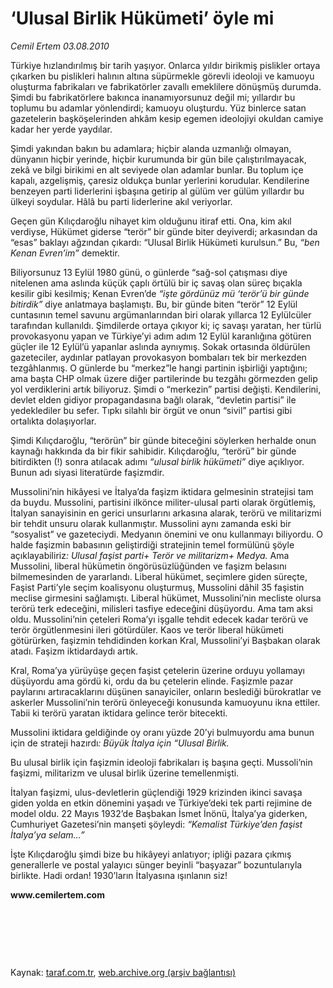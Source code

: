 # ‘Ulusal Birlik Hükümeti’ öyle mi

*Cemil Ertem 03.08.2010*

<div class="yazi"><p>Türkiye hızlandırılmış bir tarih yaşıyor. Onlarca yıldır birikmiş pislikler ortaya çıkarken bu pislikleri halının altına süpürmekle görevli ideoloji ve kamuoyu oluşturma fabrikaları ve fabrikatörler zavallı emeklilere dönüşmüş durumda. Şimdi bu fabrikatörlere bakınca inanamıyorsunuz değil mi; yıllardır bu toplumu bu adamlar yönlendirdi; kamuoyu oluşturdu. Yüz binlerce satan gazetelerin başköşelerinden ahkâm kesip egemen ideolojiyi okuldan camiye kadar her yerde yaydılar. </p>
<p>Şimdi yakından bakın bu adamlara; hiçbir alanda uzmanlığı olmayan, dünyanın hiçbir yerinde, hiçbir kurumunda bir gün bile çalıştırılmayacak, zekâ ve bilgi birikimi en alt seviyede olan adamlar bunlar. Bu toplum içe kapalı, azgelişmiş, çaresiz oldukça bunlar yerlerini korudular. Kendilerine benzeyen parti liderlerini işbaşına getirip al gülüm ver gülüm yıllardır bu ülkeyi soydular. Hâlâ bu parti liderlerine akıl veriyorlar. </p>
<p>Geçen gün Kılıçdaroğlu nihayet kim olduğunu itiraf etti. Ona, kim akıl verdiyse, Hükümet giderse “terör” bir günde biter deyiverdi; arkasından da “esas” baklayı ağzından çıkardı: “Ulusal Birlik Hükümeti kurulsun.” Bu, <i>“ben Kenan Evren’im”</i> demektir. </p>
<p>Biliyorsunuz 13 Eylül 1980 günü, o günlerde “sağ-sol çatışması diye nitelenen ama aslında küçük çaplı örtülü bir iç savaş olan süreç bıçakla kesilir gibi kesilmiş; Kenan Evren’de <i>“işte gördünüz mü ‘terör’ü bir günde bitirdik”</i> diye anlatmaya başlamıştı. Bu, bir günde biten “terör” 12 Eylül cuntasının temel savunu argümanlarından biri olarak yıllarca 12 Eylülcüler tarafından kullanıldı. Şimdilerde ortaya çıkıyor ki; iç savaşı yaratan, her türlü provokasyonu yapan ve Türkiye’yi adım adım 12 Eylül karanlığına götüren güçler ile 12 Eylül’ü yapanlar aslında aynıymış. Sokak ortasında öldürülen gazeteciler, aydınlar patlayan provokasyon bombaları tek bir merkezden tezgâhlanmış. O günlerde bu “merkez”le hangi partinin işbirliği yaptığını; ama başta CHP olmak üzere diğer partilerinde bu tezgâhı görmezden gelip yol verdiklerini artık biliyoruz. Şimdi o “merkezin” partisi değişti. Kendilerini, devlet elden gidiyor propagandasına bağlı olarak, “devletin partisi” ile yedeklediler bu sefer. Tıpkı silahlı bir örgüt ve onun “sivil” partisi gibi ortalıkta dolaşıyorlar. </p>
<p>Şimdi Kılıçdaroğlu, “terörün” bir günde biteceğini söylerken herhalde onun kaynağı hakkında da bir fikir sahibidir. Kılıçdaroğlu, “terörü” bir günde bitirdikten (!) sonra atılacak adımı <i>“ulusal birlik hükümeti”</i> diye açıklıyor. Bunun adı siyasi literatürde faşizmdir.</p>
<p>Mussolini’nin hikâyesi ve İtalya’da faşizm iktidara gelmesinin stratejisi tam da buydu. Mussolini, partisini ilkönce militer-ulusal parti olarak örgütlemiş, İtalyan sanayisinin en gerici unsurlarını arkasına alarak, terörü ve militarizmi bir tehdit unsuru olarak kullanmıştır. Mussolini aynı zamanda eski bir “sosyalist” ve gazeteciydi. Medyanın önemini ve onu kullanmayı biliyordu. O halde faşizmin babasının geliştirdiği stratejinin temel formülünü şöyle açıklayabiliriz<i>: Ulusal faşist parti+ Terör ve militarizm+ Medya.</i> Ama Mussolini, liberal hükümetin öngörüsüzlüğünden ve faşizm belasını bilmemesinden de yararlandı. Liberal hükümet, seçimlere giden süreçte, Faşist Parti’yle seçim koalisyonu oluşturmuş, Mussolini dâhil 35 faşistin meclise girmesini sağlamıştı. Liberal hükümet, Mussolini’nin mecliste olursa terörü terk edeceğini, milisleri tasfiye edeceğini düşüyordu. Ama tam aksi oldu. Mussolini’nin çeteleri Roma’yı işgalle tehdit edecek kadar terörü ve terör örgütlenmesini ileri götürdüler. Kaos ve terör liberal hükümeti götürürken, faşizmin tehdidinden korkan Kral, Mussolini’yi Başbakan olarak atadı. Faşizm iktidardaydı artık. </p>
<p>Kral, Roma’ya yürüyüşe geçen faşist çetelerin üzerine orduyu yollamayı düşüyordu ama gördü ki, ordu da bu çetelerin elinde. Faşizmle pazar paylarını artıracaklarını düşünen sanayiciler, onların beslediği bürokratlar ve askerler Mussolini’nin terörü önleyeceği konusunda kamuoyunu ikna ettiler. Tabii ki terörü yaratan iktidara gelince terör bitecekti.</p>
<p>Mussolini iktidara geldiğinde oy oranı yüzde 20’yi bulmuyordu ama bunun için de strateji hazırdı<i>: Büyük İtalya için “Ulusal Birlik.</i> </p>
<p>Bu ulusal birlik için faşizmin ideoloji fabrikaları iş başına geçti. Mussoli’nin faşizmi, militarizm ve ulusal birlik üzerine temellenmişti. </p>
<p>İtalyan faşizmi, ulus-devletlerin güçlendiği 1929 krizinden ikinci savaşa giden yolda en etkin dönemini yaşadı ve Türkiye’deki tek parti rejimine de model oldu. 22 Mayıs 1932’de Başbakan İsmet İnönü, İtalya’ya giderken, Cumhuriyet Gazetesi’nin manşeti şöyleydi: <i>“Kemalist Türkiye’den faşist İtalya’ya selam…”</i></p>
<p>İşte Kılıçdaroğlu şimdi bize bu hikâyeyi anlatıyor; ipliği pazara çıkmış generallerle ve postal yalayıcı sünger beyinli “başyazar” bozuntularıyla birlikte. Hadi ordan! 1930’ların İtalyasına ışınlanın siz!  </p>
<p><b>www.cemilertem.com</b></p>
<p> <i>        </i></p>
<p><i> </i></p>
<p>             </p></div>

Kaynak: [taraf.com.tr](http://www.taraf.com.tr:80/cemil-ertem/makale-ulusal-birlik-hukumeti-oyle-mi.htm), [web.archive.org (arşiv bağlantısı)](http://web.archive.org/web/20100804204141/http://www.taraf.com.tr:80/cemil-ertem/makale-ulusal-birlik-hukumeti-oyle-mi.htm)
